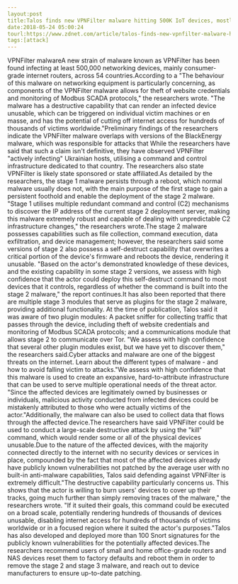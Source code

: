 ```yaml
---
layout:post
title:Talos finds new VPNFilter malware hitting 500K IoT devices, mostly in Ukraine
date:2018-05-24 05:00:24
tourl:https://www.zdnet.com/article/talos-finds-new-vpnfilter-malware-hitting-500k-iot-devices-mostly-in-ukraine/
tags:[attack]
---
```

VPNFilter malwareA new strain of malware known as VPNFilter has been found infecting at least 500,000 networking devices, mainly consumer-grade internet routers, across 54 countries.According to a "The behaviour of this malware on networking equipment is particularly concerning, as components of the VPNFilter malware allows for theft of website credentials and monitoring of Modbus SCADA protocols," the researchers wrote. "The malware has a destructive capability that can render an infected device unusable, which can be triggered on individual victim machines or en masse, and has the potential of cutting off internet access for hundreds of thousands of victims worldwide."Preliminary findings of the researchers indicate the VPNFilter malware overlaps with versions of the BlackEnergy malware, which was responsible for attacks that While the researchers have said that such a claim isn't definitive, they have observed VPNFilter "actively infecting" Ukrainian hosts, utilising a command and control infrastructure dedicated to that country. The researchers also state VPNFilter is likely state sponsored or state affiliated.As detailed by the researchers, the stage 1 malware persists through a reboot, which normal malware usually does not, with the main purpose of the first stage to gain a persistent foothold and enable the deployment of the stage 2 malware. "Stage 1 utilises multiple redundant command and control (C2) mechanisms to discover the IP address of the current stage 2 deployment server, making this malware extremely robust and capable of dealing with unpredictable C2 infrastructure changes," the researchers wrote.The stage 2 malware possesses capabilities such as file collection, command execution, data exfiltration, and device management; however, the researchers said some versions of stage 2 also possess a self-destruct capability that overwrites a critical portion of the device's firmware and reboots the device, rendering it unusable. "Based on the actor's demonstrated knowledge of these devices, and the existing capability in some stage 2 versions, we assess with high confidence that the actor could deploy this self-destruct command to most devices that it controls, regardless of whether the command is built into the stage 2 malware," the report continues.It has also been reported that there are multiple stage 3 modules that serve as plugins for the stage 2 malware, providing additional functionality. At the time of publication, Talos said it was aware of two plugin modules: A packet sniffer for collecting traffic that passes through the device, including theft of website credentials and monitoring of Modbus SCADA protocols; and a communications module that allows stage 2 to communicate over Tor. "We assess with high confidence that several other plugin modules exist, but we have yet to discover them," the researchers said.Cyber attacks and malware are one of the biggest threats on the internet. Learn about the different types of malware - and how to avoid falling victim to attacks."We assess with high confidence that this malware is used to create an expansive, hard-to-attribute infrastructure that can be used to serve multiple operational needs of the threat actor. "Since the affected devices are legitimately owned by businesses or individuals, malicious activity conducted from infected devices could be mistakenly attributed to those who were actually victims of the actor."Additionally, the malware can also be used to collect data that flows through the affected device.The researchers have said VPNFilter could be used to conduct a large-scale destructive attack by using the "kill" command, which would render some or all of the physical devices unusable.Due to the nature of the affected devices, with the majority connected directly to the internet with no security devices or services in place, compounded by the fact that most of the affected devices already have publicly known vulnerabilities not patched by the average user with no built-in anti-malware capabilities, Talos said defending against VPNFilter is extremely difficult."The destructive capability particularly concerns us. This shows that the actor is willing to burn users' devices to cover up their tracks, going much further than simply removing traces of the malware," the researchers wrote. "If it suited their goals, this command could be executed on a broad scale, potentially rendering hundreds of thousands of devices unusable, disabling internet access for hundreds of thousands of victims worldwide or in a focused region where it suited the actor's purposes."Talos has also developed and deployed more than 100 Snort signatures for the publicly known vulnerabilities for the potentially affected devices.The researchers recommend users of small and home office-grade routers and NAS devices reset them to factory defaults and reboot them in order to remove the stage 2 and stage 3 malware, and reach out to device manufacturers to ensure up-to-date patching. 